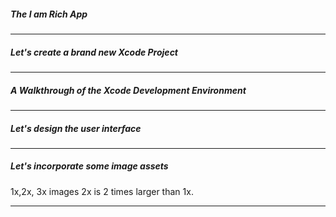<h5>The I am Rich App</h5>

---

<h5>Let's create a brand new Xcode Project</h5>

---

<h5>A Walkthrough of the Xcode Development Environment</h5>

---

<h5>Let's design the user interface</h5>

---

<h5>Let's incorporate some image assets</h5>

1x,2x, 3x images
2x is 2 times larger than 1x.

---
